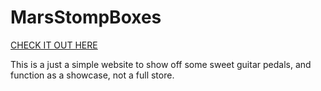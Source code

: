 # MarsStompBoxes
[CHECK IT OUT HERE](www.marsstompboxes.com)  
  
This is a just a simple website to show off some sweet guitar pedals, and function as a showcase, not a full store.
